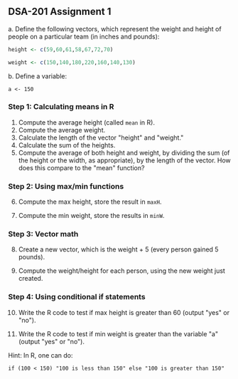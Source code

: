## DSA-201 Assignment 1

a.  Define the following vectors, which represent the weight and height of people on a particular team (in inches and pounds):

```r
height <- c(59,60,61,58,67,72,70)

weight <- c(150,140,180,220,160,140,130)
```

b.  Define a variable:

``` {.r}
a <- 150
```

### Step 1: Calculating means in R

1.  Compute the average height (called `mean` in R).
2.  Compute the average weight.
3.  Calculate the length of the vector "height" and "weight."
4.  Calculate the sum of the heights.
5.  Compute the average of both height and weight, by dividing the sum (of the height or the width, as appropriate), by the length of the vector. How does this compare to the "mean" function?

### Step 2: Using max/min functions

6.  Compute the max height, store the result in `maxH`.

7.  Compute the min weight, store the results in `minW`.

### Step 3: Vector math

8.  Create a new vector, which is the weight + 5 (every person gained 5 pounds).

9.  Compute the weight/height for each person, using the new weight just created.

### Step 4: Using conditional if statements

10. Write the R code to test if max height is greater than 60 (output "yes" or "no").

11. Write the R code to test if min weight is greater than the variable "a" (output "yes" or "no").

Hint: In R, one can do:

``` {.r}
if (100 < 150) "100 is less than 150" else "100 is greater than 150"
```
